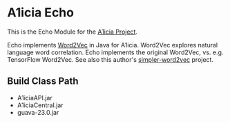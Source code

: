 # A1icia Echo

This is the Echo Module for the [A1icia Project](https://github.com/markhull/A1icia).

Echo implements [Word2Vec](https://code.google.com/archive/p/word2vec) in Java for A1icia. Word2Vec explores natural language word correlation. Echo implements the original Word2Vec, vs. e.g. TensorFlow Word2Vec. See also this author's [simpler-word2vec](https://github.com/markhull/simpler-word2vec) project.

## Build Class Path
* A1iciaAPI.jar
* A1iciaCentral.jar
* guava-23.0.jar
